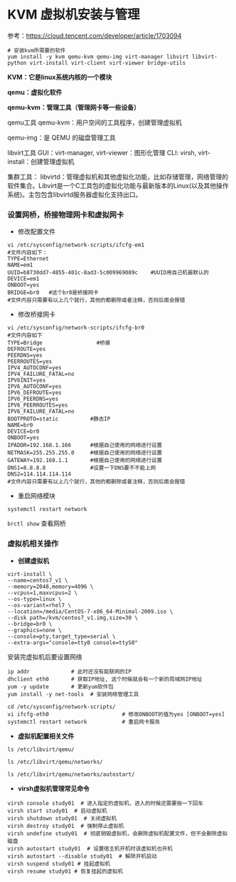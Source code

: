 # KVM 虚拟机安装与管理

参考：https://cloud.tencent.com/developer/article/1703094

```shell
# 安装kvm所需要的软件
yum install -y kvm qemu-kvm qemu-img virt-manager libvirt libvirt-python virt-install virt-client virt-viewer bridge-utils
```

**KVM：它是linux系统内核的一个模块**

**qemu：虚拟化软件**

**qemu-kvm：管理工具（管理网卡等一些设备）**

qemu工具
qemu-kvm：用户空间的工具程序，创建管理虚拟机

qemu-img：是 QEMU 的磁盘管理工具

libvirt工具
GUI：virt-manager, virt-viewer：图形化管理
CLI: virsh, virt-install：创建管理虚拟机

集群工具：
libvirtd：管理虚拟机和其他虚拟化功能，比如存储管理，网络管理的软件集合。Libvirt是一个C工具包的虚拟化功能与最新版本的Linux(以及其他操作系统)。主包包含libvirtd服务器虚拟化支持出口。



### 设置网桥，桥接物理网卡和虚拟网卡

- 修改配置文件

```properties
vi /etc/sysconfig/network-scripts/ifcfg-em1
#文件内容如下：
TYPE=Ethernet
NAME=em1
UUID=b8730dd7-4855-401c-8ad3-5c009969089c    #UUID用自己机器默认的
DEVICE=em1
ONBOOT=yes
BRIDGE=br0   #这个br0是桥接网卡
#文件内容只需要有以上几个就行，其他的都删除或者注释，否则后面会报错
```

- 修改桥接网卡

```properties
vi /etc/sysconfig/network-scripts/ifcfg-br0
#文件内容如下
TYPE=Bridge                 #桥接
DEFROUTE=yes
PEERDNS=yes
PEERROUTES=yes
IPV4_AUTOCONF=yes
IPV4_FAILURE_FATAL=no
IPV6INIT=yes
IPV6_AUTOCONF=yes
IPV6_DEFROUTE=yes
IPV6_PEERDNS=yes
IPV6_PEERROUTES=yes
IPV6_FAILURE_FATAL=no
BOOTPROTO=static          #静态IP
NAME=br0
DEVICE=br0
ONBOOT=yes
IPADDR=192.168.1.166      #根据自己使用的网络进行设置
NETMASK=255.255.255.0     #根据自己使用的网络进行设置
GATEWAY=192.168.1.1       #根据自己使用的网络进行设置
DNS1=8.8.8.8              #设置一下DNS要不不能上网
DNS2=114.114.114.114
#文件内容只需要有以上几个就行，其他的都删除或者注释，否则后面会报错
```

- 重启网络模块

`systemctl restart network`

`brctl show` 查看网桥

### 虚拟机相关操作

- **创建虚拟机**

```shell
virt-install \
--name=centos7_v1 \
--memory=2048,memory=4096 \
--vcpus=1,maxvcpus=2 \
--os-type=linux \
--os-variant=rhel7 \
--location=/media/CentOS-7-x86_64-Minimal-2009.iso \
--disk path=/kvm/centos7_v1.img,size=30 \
--bridge=br0 \
--graphics=none \
--console=pty,target_type=serial \
--extra-args="console=tty0 console=ttyS0"
```

安装完虚拟机后要设置网络

```shell
ip addr  			# 此时还没有能联网的IP
dhclient eth0  		# 获取IP地址, 这个时候就会有一个新的局域网IP地址
yum -y update  		# 更新yum软件包
yum install -y net-tools  # 安装网络管理工具

cd /etc/sysconfig/network-scripts/
vi ifcfg-eth0 						# 修改ONBOOT的值为yes [ONBOOT=yes]
systemctl restart network  			# 重启网卡服务
```



- **虚拟机配置相关文件**

```shell
ls /etc/libvirt/qemu/

ls /etc/libvirt/qemu/networks/

ls /etc/libvirt/qemu/networks/autostart/
```

- **virsh虚拟机管理常见命令**

```shell
virsh console study01  # 进入指定的虚拟机，进入的时候还需要按一下回车
virsh start study01  # 启动虚拟机
virsh shutdown study01  # 关闭虚拟机
virsh destroy study01  # 强制停止虚拟机
virsh undefine study01  # 彻底销毁虚拟机，会删除虚拟机配置文件，但不会删除虚拟磁盘
virsh autostart study01  # 设置宿主机开机时该虚拟机也开机
virsh autostart --disable study01  # 解除开机启动
virsh suspend study01 # 挂起虚拟机
virsh resume study01 # 恢复挂起的虚拟机
```

